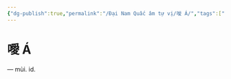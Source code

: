 ```yaml
---
{"dg-publish":true,"permalink":"/Đại Nam Quấc âm tự vị/噯 Á/","tags":["âm-tự-vị"],"created":"2025-08-16T13:57:17.376+07:00"}
---
```


# 噯 Á


— mùi. id.